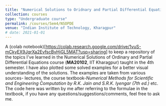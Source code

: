 ```yaml
---
title: "Numerical Solutions to Oridnary and Partial Differential Equations"
collection: courses
type: "Undergraduate course"
permalink: /courses/Sem4/NSOPDE
venue: "Indian Institute of Technology, Kharagpur"
# date: 2021-01-01
---
```


A (colab notebook)[https://colab.research.google.com/drive/1vuS-mCkyEX9JqrXa2EvfscBvHjGL5MAT?usp=sharing] to keep a repository of the topics I've learned in the Numerical Solutions of Ordinary and Partial Differential Equations course (**MA20102**, IIT Kharagpur) taught in the 4th semester. I have also plotted some solved examples for a better visual understanding of the solutions. The examples are taken from various sources- lectures, the course textbook-*Numerical Methods for Scientific and Engineering Computation by R.K. Jain and S.R.K. Iyengar (7th ed.)* etc.
The code here was written by me after referring to the formulae in the textbook, if you have any questions/suggestions/comments, feel free to ask me.